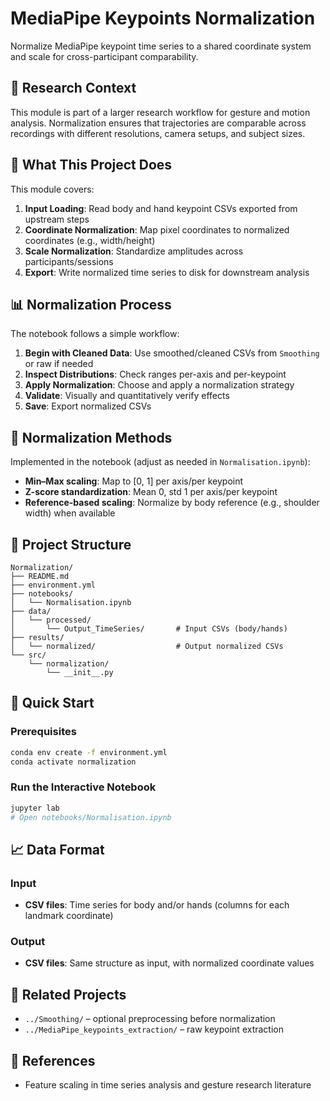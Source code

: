 # MediaPipe Keypoints Normalization

Normalize MediaPipe keypoint time series to a shared coordinate system and scale for cross-participant comparability.

## 🔬 Research Context

This module is part of a larger research workflow for gesture and motion analysis. Normalization ensures that trajectories are comparable across recordings with different resolutions, camera setups, and subject sizes.

## 🎯 What This Project Does

This module covers:

1. **Input Loading**: Read body and hand keypoint CSVs exported from upstream steps
2. **Coordinate Normalization**: Map pixel coordinates to normalized coordinates (e.g., width/height)
3. **Scale Normalization**: Standardize amplitudes across participants/sessions
4. **Export**: Write normalized time series to disk for downstream analysis

## 📊 Normalization Process

The notebook follows a simple workflow:

1. **Begin with Cleaned Data**: Use smoothed/cleaned CSVs from `Smoothing` or raw if needed
2. **Inspect Distributions**: Check ranges per-axis and per-keypoint
3. **Apply Normalization**: Choose and apply a normalization strategy
4. **Validate**: Visually and quantitatively verify effects
5. **Save**: Export normalized CSVs

## 🔧 Normalization Methods

Implemented in the notebook (adjust as needed in `Normalisation.ipynb`):

- **Min–Max scaling**: Map to [0, 1] per axis/per keypoint
- **Z-score standardization**: Mean 0, std 1 per axis/per keypoint
- **Reference-based scaling**: Normalize by body reference (e.g., shoulder width) when available

## 📁 Project Structure

```
Normalization/
├── README.md
├── environment.yml
├── notebooks/
│   └── Normalisation.ipynb
├── data/
│   └── processed/
│       └── Output_TimeSeries/       # Input CSVs (body/hands)
├── results/
│   └── normalized/                  # Output normalized CSVs
└── src/
    └── normalization/
        └── __init__.py
```

## 🚀 Quick Start

### Prerequisites

```bash
conda env create -f environment.yml
conda activate normalization
```

### Run the Interactive Notebook

```bash
jupyter lab
# Open notebooks/Normalisation.ipynb
```


## 📈 Data Format

### Input
- **CSV files**: Time series for body and/or hands (columns for each landmark coordinate)

### Output
- **CSV files**: Same structure as input, with normalized coordinate values

## 🔗 Related Projects

- `../Smoothing/` – optional preprocessing before normalization
- `../MediaPipe_keypoints_extraction/` – raw keypoint extraction

## 📖 References

- Feature scaling in time series analysis and gesture research literature
